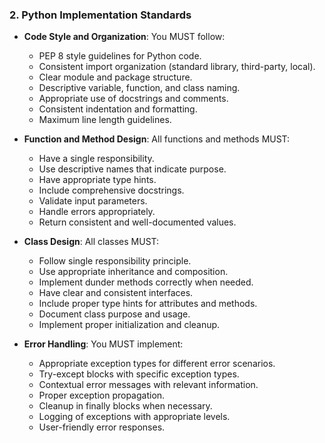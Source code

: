 ### 2. Python Implementation Standards
- **Code Style and Organization**: You MUST follow:
  - PEP 8 style guidelines for Python code.
  - Consistent import organization (standard library, third-party, local).
  - Clear module and package structure.
  - Descriptive variable, function, and class naming.
  - Appropriate use of docstrings and comments.
  - Consistent indentation and formatting.
  - Maximum line length guidelines.

- **Function and Method Design**: All functions and methods MUST:
  - Have a single responsibility.
  - Use descriptive names that indicate purpose.
  - Have appropriate type hints.
  - Include comprehensive docstrings.
  - Validate input parameters.
  - Handle errors appropriately.
  - Return consistent and well-documented values.

- **Class Design**: All classes MUST:
  - Follow single responsibility principle.
  - Use appropriate inheritance and composition.
  - Implement dunder methods correctly when needed.
  - Have clear and consistent interfaces.
  - Include proper type hints for attributes and methods.
  - Document class purpose and usage.
  - Implement proper initialization and cleanup.

- **Error Handling**: You MUST implement:
  - Appropriate exception types for different error scenarios.
  - Try-except blocks with specific exception types.
  - Contextual error messages with relevant information.
  - Proper exception propagation.
  - Cleanup in finally blocks when necessary.
  - Logging of exceptions with appropriate levels.
  - User-friendly error responses.